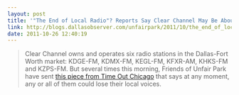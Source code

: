 ```yaml
---
layout: post
title: '"The End of Local Radio"? Reports Say Clear Channel May Be About to Go All "Robotics."'
link: http://blogs.dallasobserver.com/unfairpark/2011/10/the_end_of_local_radio_reports.php
date: 2011-10-26 12:40:19
---
```


> Clear Channel owns and operates six radio stations in the Dallas-Fort Worth
> market: KDGE-FM, KDMX-FM, KEGL-FM, KFXR-AM, KHKS-FM and KZPS-FM. But several
> times this morning, Friends of Unfair Park have sent [this piece from Time
> Out Chicago][1] that says at any moment, any or all of them could lose their
> local voices.


[1]: http://timeoutchicago.com/arts-culture/chicago-media-blog/14999695/gloom-and-doom-clear-channel’s-dark-future-begins-today
